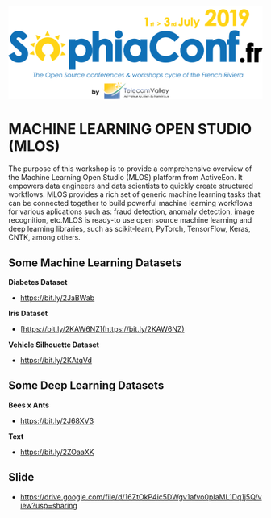 <p align="center"><img src="https://github.com/carolinepacheco/SophiaConf2019/blob/master/imgs/Logo_SC2019-ENG.jpg" border="0"/></p>

# MACHINE LEARNING OPEN STUDIO (MLOS)

The purpose of this workshop is to provide a comprehensive overview of the Machine Learning Open Studio (MLOS) platform from ActiveEon. It empowers data engineers and data scientists to quickly create structured workflows.  MLOS provides a rich set of generic machine learning tasks that can be connected together to build powerful  machine learning workflows for various aplications such as: fraud detection, anomaly detection, image recognition, etc.MLOS is ready-to use open source machine learning and deep learning libraries, such as scikit-learn, PyTorch, TensorFlow, Keras, CNTK, among others.


## Some Machine Learning Datasets

**Diabetes Dataset**

-  https://bit.ly/2JaBWab

**Iris Dataset**
- [https://bit.ly/2KAW6NZ](https://bit.ly/2KAW6NZ)

**Vehicle Silhouette Dataset**
- https://bit.ly/2KAtqVd

## Some Deep Learning Datasets

**Bees x Ants**

-  https://bit.ly/2J68XV3

**Text**
- https://bit.ly/2ZOaaXK

## Slide
- https://drive.google.com/file/d/16ZtOkP4ic5DWgv1afvo0pIaML1Dq1j5Q/view?usp=sharing
